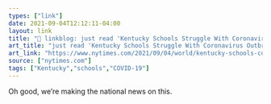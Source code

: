 ```yaml
---
types: ["link"]
date: 2021-09-04T12:12:11-04:00
layout: link
title: "🔗 linkblog: just read 'Kentucky Schools Struggle With Coronavirus Outbreaks - The New York Times'"
art_title: "just read 'Kentucky Schools Struggle With Coronavirus Outbreaks - The New York Times"
art_link: "https://www.nytimes.com/2021/09/04/world/kentucky-schools-covid.html"
source: ["nytimes.com"]
tags: ["Kentucky","schools","COVID-19"]
---
```

Oh good, we’re making the national news on this.
